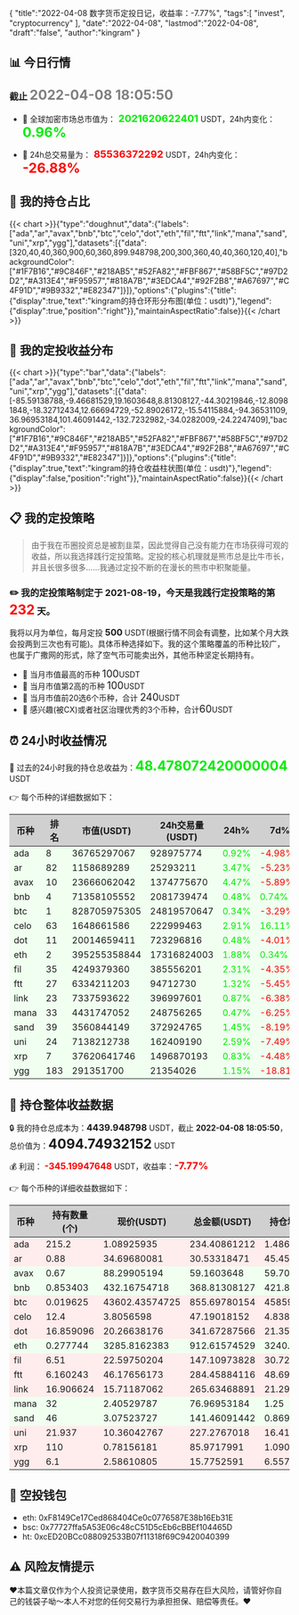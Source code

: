 {
"title":"2022-04-08 数字货币定投日记，收益率：-7.77%",
"tags":[
"invest",
"cryptocurrency"
],
"date":"2022-04-08",
"lastmod":"2022-04-08",
"draft":"false",
"author":"kingram"
}

##  📊 今日行情
### 截止 <font color=grey size=5 >**2022-04-08 18:05:50**</font>
- 🍖 全球加密市场总市值为：<font color=#00EC00 size=4 > **2021620622401**</font> USDT，24h内变化：<font color=#00EC00 size=5 > **0.96%**</font>

- 🍤 24h总交易量为：<font color=#FF0000 size=4 > **85536372292**</font> USDT，24h内变化：<font color=#FF0000 size=5 > **-26.88%**</font>

## 🎨 我的持仓占比
{{< chart >}}{"type":"doughnut","data":{"labels":["ada","ar","avax","bnb","btc","celo","dot","eth","fil","ftt","link","mana","sand","uni","xrp","ygg"],"datasets":[{"data":[320,40,40,360,900,60,360,899.948798,200,300,360,40,40,360,120,40],"backgroundColor":["#1F7B16","#9C846F","#218AB5","#52FA82","#FBF867","#58BF5C","#97D2D2","#A313E4","#F95957","#818A7B","#3EDCA4","#92F2B8","#A67697","#C4F91D","#9B9332","#E82347"]}]},"options":{"plugins":{"title":{"display":true,"text":"kingram的持仓环形分布图(单位：usdt)"},"legend":{"display":true,"position":"right"}},"maintainAspectRatio":false}}{{< /chart >}}

## 🍺 我的定投收益分布
{{< chart >}}{"type":"bar","data":{"labels":["ada","ar","avax","bnb","btc","celo","dot","eth","fil","ftt","link","mana","sand","uni","xrp","ygg"],"datasets":[{"data":[-85.59138788,-9.46681529,19.1603648,8.81308127,-44.30219846,-12.80981848,-18.32712434,12.66694729,-52.89026172,-15.54115884,-94.36531109,36.96953184,101.46091442,-132.7232982,-34.0282009,-24.2247409],"backgroundColor":["#1F7B16","#9C846F","#218AB5","#52FA82","#FBF867","#58BF5C","#97D2D2","#A313E4","#F95957","#818A7B","#3EDCA4","#92F2B8","#A67697","#C4F91D","#9B9332","#E82347"]}]},"options":{"plugins":{"title":{"display":true,"text":"kingram的持仓收益柱状图(单位：usdt)"},"legend":{"display":false,"position":"right"}},"maintainAspectRatio":false}}{{< /chart >}}

## 📋 我的定投策略

> 由于我在币圈投资总是被割韭菜，因此觉得自己没有能力在市场获得可观的收益，所以我选择践行定投策略。定投的核心机理就是熊市总是比牛市长，并且长很多很多……我通过定投不断的在漫长的熊市中积聚能量。

### ✏️ 我的定投策略制定于 **2021-08-19**，今天是我践行定投策略的第<font color=#FF0000 size=5 > **232**</font> 天。
我将以月为单位，每月定投 <font size=3 ><strong> 500 </strong></font> USDT(根据行情不同会有调整，比如某个月大跌会投两到三次也有可能)。具体币种选择如下。我的这个策略覆盖的币种比较广，也属于广撒网的形式，除了空气币可能卖出外，其他币种坚定长期持有。

- 🥇 当月市值最高的币种 <font size=4 >100</font>USDT
- 🥈 当月市值第2高的币种 <font size=4 >100</font>USDT
- 🥉 当月市值前20选6个币种，合计 <font size=4 >240</font>USDT
- 🏅 感兴趣(被CX)或者社区治理优秀的3个币种，合计<font size=4 >60</font>USDT

## ⏰ 24小时收益情况
📌 过去的24小时我的持仓总收益为：<font color=#00EC00 size=5 >**48.478072420000004**</font> USDT

👉 每个币种的详细数据如下：
<table>
    <thead><tr bgcolor="#d0d0d0" ><th>币种</th><th>排名</th><th>市值(USDT)</th><th>24h交易量(USDT)</th><th>24h%</th><th>7d%</th><th>24h收益</th></tr></thead>
    <tbody>
    <tr>
        <td bgcolor=#F0FFF0>ada</td>
        <td bgcolor=#F0FFF0>8</td>
        <td bgcolor=#F0FFF0>36765297067</td>
        <td bgcolor=#F0FFF0>928975774</td>
        <td bgcolor=#F0FFF0><font color=#00EC00>0.92%</font></td>
        <td bgcolor=#F0FFF0><font color=#FF0000>-4.98%</font></td>
        <td bgcolor=#F0FFF0><font color=#00EC00 size=3 ><strong>2.13498669</strong></font></td>
    </tr>
    <tr>
        <td bgcolor=#F0FFF0>ar</td>
        <td bgcolor=#F0FFF0>82</td>
        <td bgcolor=#F0FFF0>1158689289</td>
        <td bgcolor=#F0FFF0>25293211</td>
        <td bgcolor=#F0FFF0><font color=#00EC00>3.47%</font></td>
        <td bgcolor=#F0FFF0><font color=#FF0000>-5.23%</font></td>
        <td bgcolor=#F0FFF0><font color=#00EC00 size=3 ><strong>1.02396468</strong></font></td>
    </tr>
    <tr>
        <td bgcolor=#F0FFF0>avax</td>
        <td bgcolor=#F0FFF0>10</td>
        <td bgcolor=#F0FFF0>23666062042</td>
        <td bgcolor=#F0FFF0>1374775670</td>
        <td bgcolor=#F0FFF0><font color=#00EC00>4.47%</font></td>
        <td bgcolor=#F0FFF0><font color=#FF0000>-5.89%</font></td>
        <td bgcolor=#F0FFF0><font color=#00EC00 size=3 ><strong>2.53110478</strong></font></td>
    </tr>
    <tr>
        <td bgcolor=#F0FFF0>bnb</td>
        <td bgcolor=#F0FFF0>4</td>
        <td bgcolor=#F0FFF0>71358105552</td>
        <td bgcolor=#F0FFF0>2081739474</td>
        <td bgcolor=#F0FFF0><font color=#00EC00>0.48%</font></td>
        <td bgcolor=#F0FFF0><font color=#00EC00>0.74%</font></td>
        <td bgcolor=#F0FFF0><font color=#00EC00 size=3 ><strong>1.76179957</strong></font></td>
    </tr>
    <tr>
        <td bgcolor=#F0FFF0>btc</td>
        <td bgcolor=#F0FFF0>1</td>
        <td bgcolor=#F0FFF0>828705975305</td>
        <td bgcolor=#F0FFF0>24819570647</td>
        <td bgcolor=#F0FFF0><font color=#00EC00>0.34%</font></td>
        <td bgcolor=#F0FFF0><font color=#FF0000>-3.29%</font></td>
        <td bgcolor=#F0FFF0><font color=#00EC00 size=3 ><strong>2.94014756</strong></font></td>
    </tr>
    <tr>
        <td bgcolor=#F0FFF0>celo</td>
        <td bgcolor=#F0FFF0>63</td>
        <td bgcolor=#F0FFF0>1648661586</td>
        <td bgcolor=#F0FFF0>222999463</td>
        <td bgcolor=#F0FFF0><font color=#00EC00>2.91%</font></td>
        <td bgcolor=#F0FFF0><font color=#00EC00>16.11%</font></td>
        <td bgcolor=#F0FFF0><font color=#00EC00 size=3 ><strong>1.33555162</strong></font></td>
    </tr>
    <tr>
        <td bgcolor=#F0FFF0>dot</td>
        <td bgcolor=#F0FFF0>11</td>
        <td bgcolor=#F0FFF0>20014659411</td>
        <td bgcolor=#F0FFF0>723296816</td>
        <td bgcolor=#F0FFF0><font color=#00EC00>0.48%</font></td>
        <td bgcolor=#F0FFF0><font color=#FF0000>-4.01%</font></td>
        <td bgcolor=#F0FFF0><font color=#00EC00 size=3 ><strong>1.62062367</strong></font></td>
    </tr>
    <tr>
        <td bgcolor=#F0FFF0>eth</td>
        <td bgcolor=#F0FFF0>2</td>
        <td bgcolor=#F0FFF0>395255358844</td>
        <td bgcolor=#F0FFF0>17316824003</td>
        <td bgcolor=#F0FFF0><font color=#00EC00>1.88%</font></td>
        <td bgcolor=#F0FFF0><font color=#00EC00>0.34%</font></td>
        <td bgcolor=#F0FFF0><font color=#00EC00 size=3 ><strong>16.80086713</strong></font></td>
    </tr>
    <tr>
        <td bgcolor=#F0FFF0>fil</td>
        <td bgcolor=#F0FFF0>35</td>
        <td bgcolor=#F0FFF0>4249379360</td>
        <td bgcolor=#F0FFF0>385556201</td>
        <td bgcolor=#F0FFF0><font color=#00EC00>2.31%</font></td>
        <td bgcolor=#F0FFF0><font color=#FF0000>-4.35%</font></td>
        <td bgcolor=#F0FFF0><font color=#00EC00 size=3 ><strong>3.32431028</strong></font></td>
    </tr>
    <tr>
        <td bgcolor=#F0FFF0>ftt</td>
        <td bgcolor=#F0FFF0>27</td>
        <td bgcolor=#F0FFF0>6334211203</td>
        <td bgcolor=#F0FFF0>94712730</td>
        <td bgcolor=#F0FFF0><font color=#00EC00>1.32%</font></td>
        <td bgcolor=#F0FFF0><font color=#FF0000>-5.45%</font></td>
        <td bgcolor=#F0FFF0><font color=#00EC00 size=3 ><strong>3.69514011</strong></font></td>
    </tr>
    <tr>
        <td bgcolor=#F0FFF0>link</td>
        <td bgcolor=#F0FFF0>23</td>
        <td bgcolor=#F0FFF0>7337593622</td>
        <td bgcolor=#F0FFF0>396997601</td>
        <td bgcolor=#F0FFF0><font color=#00EC00>0.87%</font></td>
        <td bgcolor=#F0FFF0><font color=#FF0000>-6.38%</font></td>
        <td bgcolor=#F0FFF0><font color=#00EC00 size=3 ><strong>2.30373513</strong></font></td>
    </tr>
    <tr>
        <td bgcolor=#F0FFF0>mana</td>
        <td bgcolor=#F0FFF0>33</td>
        <td bgcolor=#F0FFF0>4431747052</td>
        <td bgcolor=#F0FFF0>248756265</td>
        <td bgcolor=#F0FFF0><font color=#00EC00>0.47%</font></td>
        <td bgcolor=#F0FFF0><font color=#FF0000>-6.25%</font></td>
        <td bgcolor=#F0FFF0><font color=#00EC00 size=3 ><strong>0.35873025</strong></font></td>
    </tr>
    <tr>
        <td bgcolor=#F0FFF0>sand</td>
        <td bgcolor=#F0FFF0>39</td>
        <td bgcolor=#F0FFF0>3560844149</td>
        <td bgcolor=#F0FFF0>372924765</td>
        <td bgcolor=#F0FFF0><font color=#00EC00>1.45%</font></td>
        <td bgcolor=#F0FFF0><font color=#FF0000>-8.19%</font></td>
        <td bgcolor=#F0FFF0><font color=#00EC00 size=3 ><strong>2.02809524</strong></font></td>
    </tr>
    <tr>
        <td bgcolor=#F0FFF0>uni</td>
        <td bgcolor=#F0FFF0>24</td>
        <td bgcolor=#F0FFF0>7138212738</td>
        <td bgcolor=#F0FFF0>162409190</td>
        <td bgcolor=#F0FFF0><font color=#00EC00>2.59%</font></td>
        <td bgcolor=#F0FFF0><font color=#FF0000>-7.49%</font></td>
        <td bgcolor=#F0FFF0><font color=#00EC00 size=3 ><strong>5.73547836</strong></font></td>
    </tr>
    <tr>
        <td bgcolor=#F0FFF0>xrp</td>
        <td bgcolor=#F0FFF0>7</td>
        <td bgcolor=#F0FFF0>37620641746</td>
        <td bgcolor=#F0FFF0>1496870193</td>
        <td bgcolor=#F0FFF0><font color=#00EC00>0.83%</font></td>
        <td bgcolor=#F0FFF0><font color=#FF0000>-4.48%</font></td>
        <td bgcolor=#F0FFF0><font color=#00EC00 size=3 ><strong>0.70364379</strong></font></td>
    </tr>
    <tr>
        <td bgcolor=#F0FFF0>ygg</td>
        <td bgcolor=#F0FFF0>183</td>
        <td bgcolor=#F0FFF0>291351700</td>
        <td bgcolor=#F0FFF0>21354026</td>
        <td bgcolor=#F0FFF0><font color=#00EC00>1.15%</font></td>
        <td bgcolor=#F0FFF0><font color=#FF0000>-18.81%</font></td>
        <td bgcolor=#F0FFF0><font color=#00EC00 size=3 ><strong>0.17989356</strong></font></td>
    </tr>
    </tbody>
</table>

## 🎯 持仓整体收益数据

🔒 我的持仓总成本为：<font size=3 >**4439.948798**</font> USDT，截止 **2022-04-08 18:05:50**，总价值为：<font  size=5 >**4094.74932152**</font> USDT

💰 利润： <font color=#FF0000 size=3 >**-345.19947648**</font> USDT，收益率：<font color=#FF0000 size=4 >**-7.77%**</font>

👉 每个币种的详细收益数据如下：

<table>
    <thead><tr bgcolor="#d0d0d0" ><th>币种</th><th>持有数量(个)</th><th>现价(USDT)</th><th>总金额(USDT)</th><th>持仓均价(USDT)</th><th>成本(USDT)</th><th>利润(USDT)</th><th>收益率</th></tr></thead>
    <tbody>
    <tr>
        <td bgcolor=#FFECEC>ada</td>
        <td bgcolor=#FFECEC>215.2</td>
        <td bgcolor=#FFECEC>1.08925935</td>
        <td bgcolor=#FFECEC>234.40861212</td>
        <td bgcolor=#FFECEC>1.48698885</td>
        <td bgcolor=#FFECEC>320</td>
        <td bgcolor=#FFECEC>-85.59138788</td>
        <td bgcolor=#FFECEC><font color=#FF0000 size=3 ><strong>-26.75%</strong></font></td>
    </tr>
    <tr>
        <td bgcolor=#FFECEC>ar</td>
        <td bgcolor=#FFECEC>0.88</td>
        <td bgcolor=#FFECEC>34.69680081</td>
        <td bgcolor=#FFECEC>30.53318471</td>
        <td bgcolor=#FFECEC>45.45454545</td>
        <td bgcolor=#FFECEC>40</td>
        <td bgcolor=#FFECEC>-9.46681529</td>
        <td bgcolor=#FFECEC><font color=#FF0000 size=3 ><strong>-23.67%</strong></font></td>
    </tr>
    <tr>
        <td bgcolor=#F0FFF0>avax</td>
        <td bgcolor=#F0FFF0>0.67</td>
        <td bgcolor=#F0FFF0>88.29905194</td>
        <td bgcolor=#F0FFF0>59.1603648</td>
        <td bgcolor=#F0FFF0>59.70149254</td>
        <td bgcolor=#F0FFF0>40</td>
        <td bgcolor=#F0FFF0>19.1603648</td>
        <td bgcolor=#F0FFF0><font color=#00EC00 size=3 ><strong>47.90%</strong></font></td>
    </tr>
    <tr>
        <td bgcolor=#F0FFF0>bnb</td>
        <td bgcolor=#F0FFF0>0.853403</td>
        <td bgcolor=#F0FFF0>432.16754718</td>
        <td bgcolor=#F0FFF0>368.81308127</td>
        <td bgcolor=#F0FFF0>421.84056067</td>
        <td bgcolor=#F0FFF0>360</td>
        <td bgcolor=#F0FFF0>8.81308127</td>
        <td bgcolor=#F0FFF0><font color=#00EC00 size=3 ><strong>2.45%</strong></font></td>
    </tr>
    <tr>
        <td bgcolor=#FFECEC>btc</td>
        <td bgcolor=#FFECEC>0.019625</td>
        <td bgcolor=#FFECEC>43602.43574725</td>
        <td bgcolor=#FFECEC>855.69780154</td>
        <td bgcolor=#FFECEC>45859.87261146</td>
        <td bgcolor=#FFECEC>900</td>
        <td bgcolor=#FFECEC>-44.30219846</td>
        <td bgcolor=#FFECEC><font color=#FF0000 size=3 ><strong>-4.92%</strong></font></td>
    </tr>
    <tr>
        <td bgcolor=#FFECEC>celo</td>
        <td bgcolor=#FFECEC>12.4</td>
        <td bgcolor=#FFECEC>3.8056598</td>
        <td bgcolor=#FFECEC>47.19018152</td>
        <td bgcolor=#FFECEC>4.83870968</td>
        <td bgcolor=#FFECEC>60</td>
        <td bgcolor=#FFECEC>-12.80981848</td>
        <td bgcolor=#FFECEC><font color=#FF0000 size=3 ><strong>-21.35%</strong></font></td>
    </tr>
    <tr>
        <td bgcolor=#FFECEC>dot</td>
        <td bgcolor=#FFECEC>16.859096</td>
        <td bgcolor=#FFECEC>20.26638176</td>
        <td bgcolor=#FFECEC>341.67287566</td>
        <td bgcolor=#FFECEC>21.3534581</td>
        <td bgcolor=#FFECEC>360</td>
        <td bgcolor=#FFECEC>-18.32712434</td>
        <td bgcolor=#FFECEC><font color=#FF0000 size=3 ><strong>-5.09%</strong></font></td>
    </tr>
    <tr>
        <td bgcolor=#F0FFF0>eth</td>
        <td bgcolor=#F0FFF0>0.277744</td>
        <td bgcolor=#F0FFF0>3285.8162383</td>
        <td bgcolor=#F0FFF0>912.61574529</td>
        <td bgcolor=#F0FFF0>3240.2096823</td>
        <td bgcolor=#F0FFF0>899.948798</td>
        <td bgcolor=#F0FFF0>12.66694729</td>
        <td bgcolor=#F0FFF0><font color=#00EC00 size=3 ><strong>1.41%</strong></font></td>
    </tr>
    <tr>
        <td bgcolor=#FFECEC>fil</td>
        <td bgcolor=#FFECEC>6.51</td>
        <td bgcolor=#FFECEC>22.59750204</td>
        <td bgcolor=#FFECEC>147.10973828</td>
        <td bgcolor=#FFECEC>30.72196621</td>
        <td bgcolor=#FFECEC>200</td>
        <td bgcolor=#FFECEC>-52.89026172</td>
        <td bgcolor=#FFECEC><font color=#FF0000 size=3 ><strong>-26.45%</strong></font></td>
    </tr>
    <tr>
        <td bgcolor=#FFECEC>ftt</td>
        <td bgcolor=#FFECEC>6.160243</td>
        <td bgcolor=#FFECEC>46.17656173</td>
        <td bgcolor=#FFECEC>284.45884116</td>
        <td bgcolor=#FFECEC>48.69937761</td>
        <td bgcolor=#FFECEC>300</td>
        <td bgcolor=#FFECEC>-15.54115884</td>
        <td bgcolor=#FFECEC><font color=#FF0000 size=3 ><strong>-5.18%</strong></font></td>
    </tr>
    <tr>
        <td bgcolor=#FFECEC>link</td>
        <td bgcolor=#FFECEC>16.906624</td>
        <td bgcolor=#FFECEC>15.71187062</td>
        <td bgcolor=#FFECEC>265.63468891</td>
        <td bgcolor=#FFECEC>21.29342913</td>
        <td bgcolor=#FFECEC>360</td>
        <td bgcolor=#FFECEC>-94.36531109</td>
        <td bgcolor=#FFECEC><font color=#FF0000 size=3 ><strong>-26.21%</strong></font></td>
    </tr>
    <tr>
        <td bgcolor=#F0FFF0>mana</td>
        <td bgcolor=#F0FFF0>32</td>
        <td bgcolor=#F0FFF0>2.40529787</td>
        <td bgcolor=#F0FFF0>76.96953184</td>
        <td bgcolor=#F0FFF0>1.25</td>
        <td bgcolor=#F0FFF0>40</td>
        <td bgcolor=#F0FFF0>36.96953184</td>
        <td bgcolor=#F0FFF0><font color=#00EC00 size=3 ><strong>92.42%</strong></font></td>
    </tr>
    <tr>
        <td bgcolor=#F0FFF0>sand</td>
        <td bgcolor=#F0FFF0>46</td>
        <td bgcolor=#F0FFF0>3.07523727</td>
        <td bgcolor=#F0FFF0>141.46091442</td>
        <td bgcolor=#F0FFF0>0.86956522</td>
        <td bgcolor=#F0FFF0>40</td>
        <td bgcolor=#F0FFF0>101.46091442</td>
        <td bgcolor=#F0FFF0><font color=#00EC00 size=3 ><strong>253.65%</strong></font></td>
    </tr>
    <tr>
        <td bgcolor=#FFECEC>uni</td>
        <td bgcolor=#FFECEC>21.937</td>
        <td bgcolor=#FFECEC>10.36042767</td>
        <td bgcolor=#FFECEC>227.2767018</td>
        <td bgcolor=#FFECEC>16.41063044</td>
        <td bgcolor=#FFECEC>360</td>
        <td bgcolor=#FFECEC>-132.7232982</td>
        <td bgcolor=#FFECEC><font color=#FF0000 size=3 ><strong>-36.87%</strong></font></td>
    </tr>
    <tr>
        <td bgcolor=#FFECEC>xrp</td>
        <td bgcolor=#FFECEC>110</td>
        <td bgcolor=#FFECEC>0.78156181</td>
        <td bgcolor=#FFECEC>85.9717991</td>
        <td bgcolor=#FFECEC>1.09090909</td>
        <td bgcolor=#FFECEC>120</td>
        <td bgcolor=#FFECEC>-34.0282009</td>
        <td bgcolor=#FFECEC><font color=#FF0000 size=3 ><strong>-28.36%</strong></font></td>
    </tr>
    <tr>
        <td bgcolor=#FFECEC>ygg</td>
        <td bgcolor=#FFECEC>6.1</td>
        <td bgcolor=#FFECEC>2.58610805</td>
        <td bgcolor=#FFECEC>15.7752591</td>
        <td bgcolor=#FFECEC>6.55737705</td>
        <td bgcolor=#FFECEC>40</td>
        <td bgcolor=#FFECEC>-24.2247409</td>
        <td bgcolor=#FFECEC><font color=#FF0000 size=3 ><strong>-60.56%</strong></font></td>
    </tr>
    </tbody>
</table>

## 🤞 空投钱包
- eth: 0xF8149Ce17Ced868404Ce0c0776587E38b16Eb31E
- bsc: 0x77727ffa5A53E06c48cC51D5cEb6cBBEf104465D
- ht: 0xcED20BCc088092533B07f11318f69C9420040399

## ⚠️ 风险友情提示
❤️本篇文章仅作为个人投资记录使用，数字货币交易存在巨大风险，请管好你自己的钱袋子呦～本人不对您的任何交易行为承担担保、赔偿等责任。❤️